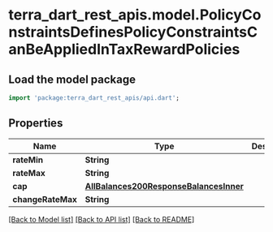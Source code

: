 # terra_dart_rest_apis.model.PolicyConstraintsDefinesPolicyConstraintsCanBeAppliedInTaxRewardPolicies

## Load the model package
```dart
import 'package:terra_dart_rest_apis/api.dart';
```

## Properties
Name | Type | Description | Notes
------------ | ------------- | ------------- | -------------
**rateMin** | **String** |  | [optional] 
**rateMax** | **String** |  | [optional] 
**cap** | [**AllBalances200ResponseBalancesInner**](AllBalances200ResponseBalancesInner.md) |  | [optional] 
**changeRateMax** | **String** |  | [optional] 

[[Back to Model list]](../README.md#documentation-for-models) [[Back to API list]](../README.md#documentation-for-api-endpoints) [[Back to README]](../README.md)


